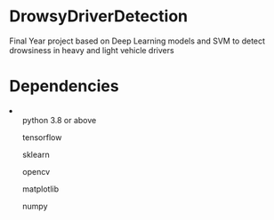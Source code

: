 # DrowsyDriverDetection
Final Year project based on Deep Learning models and SVM to detect drowsiness  in heavy and light vehicle drivers

# Dependencies
<li>
<ul>python 3.8 or above</ul>
<ul>tensorflow</ul>
<ul>sklearn</ul>        
<ul>opencv</ul>
<ul>matplotlib</ul>
<ul>numpy</ul>
</li>
